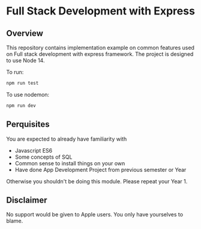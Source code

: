 # Full Stack Development with Express

## Overview

This repository contains implementation example on common features used on Full stack development with express framework.
The project is designed to use Node 14.

To run:

```powershell
npm run test
```

To use nodemon:

```powershell
npm run dev
```

## Perquisites

You are expected to already have familiarity with

- Javascript ES6
- Some concepts of SQL
- Common sense to install things on your own
- Have done App Development Project from previous semester or Year

Otherwise you shouldn't be doing this module. Please repeat your Year 1.

## Disclaimer

No support would be given to Apple users. You only have yourselves to blame.